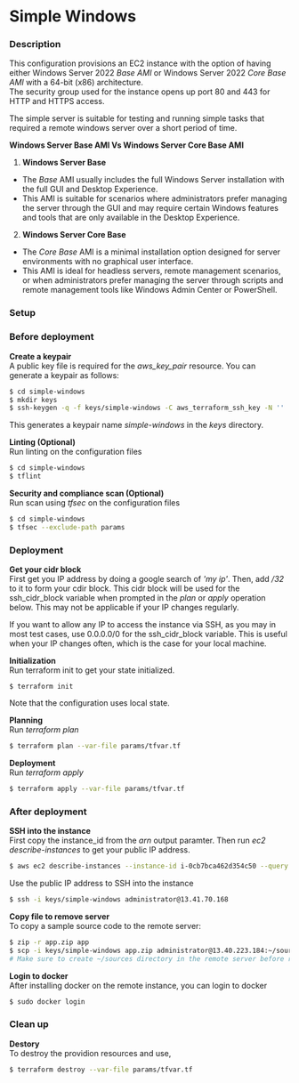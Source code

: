 # Simple Windows
### Description
This configuration provisions an EC2 instance with the option of having either Windows Server 2022 _Base AMI_ or Windows Server 2022 _Core Base AMI_ with a 64-bit (x86) architecture.   
The security group used for the instance opens up port 80 and 443 for HTTP and HTTPS access.  
<!-- It also allows SSH access via the open port 22.   -->

The simple server is suitable for testing and running simple tasks that required a remote windows server over a short period of time.

__Windows Server Base AMI Vs Windows Server Core Base AMI__  
1. __Windows Server Base__
* The _Base_ AMI usually includes the full Windows Server installation with the full GUI and Desktop Experience.
* This AMI is suitable for scenarios where administrators prefer managing the server through the GUI and may require certain Windows features and tools that are only available in the Desktop Experience.
2. __Windows Server Core Base__
* The _Core Base_ AMI is a minimal installation option designed for server environments with no graphical user interface.
* This AMI is ideal for headless servers, remote management scenarios, or when administrators prefer managing the server through scripts and remote management tools like Windows Admin Center or PowerShell.

### Setup
### Before deployment
__Create a keypair__  
A public key file is required for the _aws_key_pair_ resource.
You can generate a keypair as follows:
```bash
$ cd simple-windows
$ mkdir keys
$ ssh-keygen -q -f keys/simple-windows -C aws_terraform_ssh_key -N ''
```
This generates a keypair name _simple-windows_ in the _keys_ directory.  

__Linting (Optional)__   
Run linting on the configuration files
```bash
$ cd simple-windows
$ tflint
```

__Security and compliance scan (Optional)__  
Run scan using _tfsec_ on the configuration files
```bash
$ cd simple-windows
$ tfsec --exclude-path params
```

### Deployment
__Get your  cidr block__  
First get you IP address by doing a google search of _'my ip'_. Then, add _/32_ to it to form your cdir block.
This cidr block will be used for the ssh_cidr_block variable when prompted in the _plan_ or _apply_ operation below. This may not be applicable if your IP changes regularly.  

If you want to allow any IP to access the instance via SSH, as you may in most test cases, use 0.0.0.0/0 for the ssh_cidr_block variable. This is useful when your IP changes often, which is the case for your local machine.  

__Initialization__  
Run terraform init to get your state initialized.
```
$ terraform init
```
Note that the configuration uses local state.

__Planning__   
Run _terraform plan_
```bash
$ terraform plan --var-file params/tfvar.tf
```

__Deployment__   
Run _terraform apply_
```bash
$ terraform apply --var-file params/tfvar.tf
```

### After deployment
__SSH into the instance__  
First copy the instance_id from the _arn_ output paramter.
Then run _ec2 describe-instances_ to get your public IP address.
```bash
$ aws ec2 describe-instances --instance-id i-0cb7bca462d354c50 --query "Reservations[0].Instances[0].PublicIpAddress"
```
Use the public IP address to SSH into the instance
```bash
$ ssh -i keys/simple-windows administrator@13.41.70.168
```

__Copy file to remove server__  
To copy a sample source code to the remote server:
```bash
$ zip -r app.zip app
$ scp -i keys/simple-windows app.zip administrator@13.40.223.184:~/sources
# Make sure to create ~/sources directory in the remote server before running the scp command
```

__Login to docker__  
After installing docker on the remote instance, you can login to docker
```bash
$ sudo docker login
```

### Clean up
__Destory__  
To destroy the providion resources and use,
```bash
$ terraform destroy --var-file params/tfvar.tf
```
